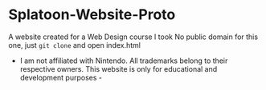 # Splatoon-Website-Proto
A website created for a Web Design course I took
No public domain for this one, just `git clone` and open index.html

- I am not affiliated with Nintendo. All trademarks belong to their respective owners. This website is only for educational and development purposes -

